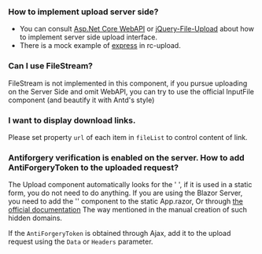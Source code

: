 ﻿### How to implement upload server side?

- You can consult [Asp.Net Core WebAPI](https://github.com/ant-design-blazor/ant-design-blazor/discussions/2149) or [jQuery-File-Upload](https://github.com/blueimp/jQuery-File-Upload/wiki#server-side) about how to implement server side upload interface.
- There is a mock example of [express](https://github.com/react-component/upload/blob/master/server.js) in rc-upload.
 
### Can I use FileStream?

FileStream is not implemented in this component, if you pursue uploading on the Server Side and omit WebAPI, you can try to use the official InputFile component (and beautify it with Antd's style)

### I want to display download links.

Please set property `url` of each item in `fileList` to control content of link.

### Antiforgery verification is enabled on the server. How to add AntiForgeryToken to the uploaded request?

The Upload component automatically looks for the '<input type="hidden" name="__RequestVerificationToken" value="... token ..."  /> ', if it is used in a static form, you do not need to do anything.
If you are using the Blazor Server, you need to add the '<AntiforgeryToken />' component to the static App.razor,
Or through [the official documentation](https://learn.microsoft.com/en-us/aspnet/core/security/anti-request-forgery?view=aspnetcore-8.0) The way mentioned in the manual creation of such hidden domains.

If the `AntiForgeryToken` is obtained through Ajax, add it to the upload request using the `Data` or `Headers` parameter.